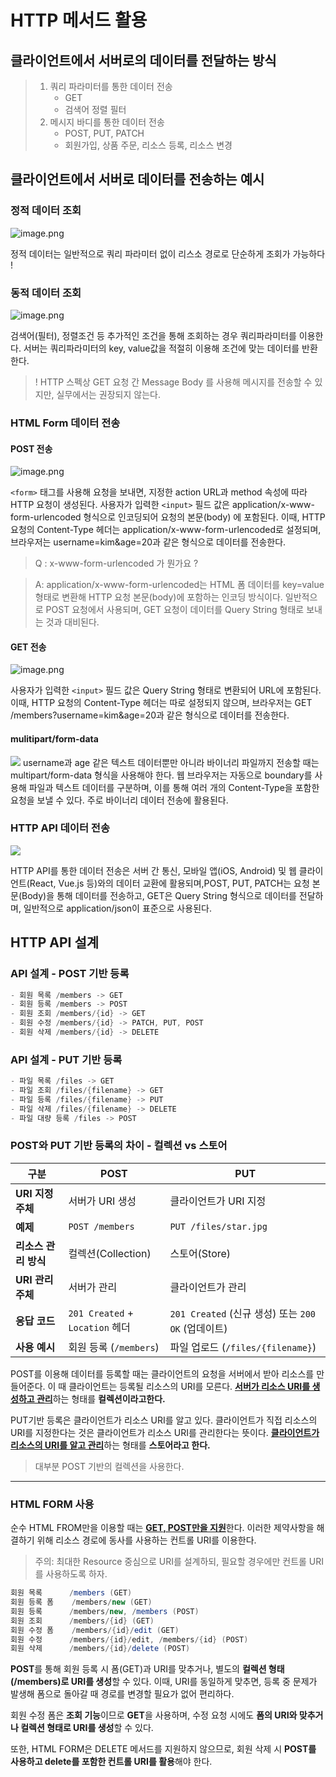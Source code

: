 # HTTP 메서드 활용

## 클라이언트에서 서버로의 데이터를 전달하는 방식

> 1. 쿼리 파라미터를 통한 데이터 전송
>     - GET
>     - 검색어 정렬 필터
> 2. 메시지 바디를 통한 데이터 전송
>     - POST, PUT, PATCH
>     - 회원가입, 상품 주문, 리소스 등록, 리소스 변경

## 클라이언트에서 서버로 데이터를 전송하는 예시
### 정적 데이터 조회
![image.png](img/23.png)

정적 데이터는 일반적으로 쿼리 파라미터 없이 리스소 경로로 단순하게 조회가 가능하다 !

### 동적 데이터 조회
![image.png](img/24.png)

검색어(필터), 정렬조건 등 추가적인 조건을 통해 조회하는 경우 쿼리파라미터를 이용한다.
서버는 쿼리파라미터의 key, value값을 적절히 이용해 조건에 맞는 데이터를 반환한다.

> ! HTTP 스펙상 GET 요청 간 Message Body 를 사용해 메시지를 전송할 수 있지만, 실무에서는 권장되지 않는다.


### HTML Form 데이터 전송
#### POST 전송
![image.png](img/25.png)

`<form>` 태그를 사용해 요청을 보내면, 지정한 action URL과 method 속성에 따라 HTTP 요청이 생성된다.
사용자가 입력한 `<input>` 필드 값은 application/x-www-form-urlencoded 형식으로 인코딩되어 요청의 본문(body) 에 포함된다.
이때, HTTP 요청의 Content-Type 헤더는 application/x-www-form-urlencoded로 설정되며, 브라우저는 username=kim&age=20과 같은 형식으로 데이터를 전송한다.

> Q : x-www-form-urlencoded 가 뭔가요 ?

> A:  application/x-www-form-urlencoded는 HTML 폼 데이터를 key=value 형태로 변환해 HTTP 요청 본문(body)에 포함하는 인코딩 방식이다.
일반적으로 POST 요청에서 사용되며, GET 요청이 데이터를 Query String 형태로 보내는 것과 대비된다.


#### GET 전송
![image.png](img/26.png)

사용자가 입력한 `<input>` 필드 값은 Query String 형태로 변환되어 URL에 포함된다.
이때, HTTP 요청의 Content-Type 헤더는 따로 설정되지 않으며, 브라우저는 GET /members?username=kim&age=20과 같은 형식으로 데이터를 전송한다.

#### mulitipart/form-data
![](https://velog.velcdn.com/images/sepang-pang/post/ab1bb1f1-185e-4fc9-ba52-b3654905fe15/image.png)
username과 age 같은 텍스트 데이터뿐만 아니라 바이너리 파일까지 전송할 때는 multipart/form-data 형식을 사용해야 한다.
웹 브라우저는 자동으로 boundary를 사용해 파일과 텍스트 데이터를 구분하며, 이를 통해 여러 개의 Content-Type을 포함한 요청을 보낼 수 있다.
주로 바이너리 데이터 전송에 활용된다.

### HTTP API 데이터 전송
![](https://velog.velcdn.com/images/sepang-pang/post/a46a7513-310b-4041-8517-d2c3b0c2964a/image.png)

HTTP API를 통한 데이터 전송은 서버 간 통신, 모바일 앱(iOS, Android) 및 웹 클라이언트(React, Vue.js 등)와의 데이터 교환에 활용되며,POST, PUT, PATCH는 요청 본문(Body)을 통해 데이터를 전송하고, GET은 Query String 형식으로 데이터를 전달하며, 일반적으로 application/json이 표준으로 사용된다.


## HTTP API 설계
### API 설계 - POST 기반 등록
```java
- 회원 목록 /members -> GET
- 회원 등록 /members -> POST
- 회원 조회 /members/{id} -> GET
- 회원 수정 /members/{id} -> PATCH, PUT, POST
- 회원 삭제 /members/{id} -> DELETE
```

### API 설계 - PUT 기반 등록
```java
- 파일 목록 /files -> GET
- 파일 조회 /files/{filename} -> GET
- 파일 등록 /files/{filename} -> PUT
- 파일 삭제 /files/{filename} -> DELETE
- 파일 대량 등록 /files -> POST
```

### POST와 PUT 기반 등록의 차이 - 컬렉션 vs 스토어
| 구분  | POST | PUT |
|------|------|------|
| **URI 지정 주체** | 서버가 URI 생성 | 클라이언트가 URI 지정 |
| **예제** | `POST /members` | `PUT /files/star.jpg` |
| **리소스 관리 방식** | 컬렉션(Collection) | 스토어(Store) |
| **URI 관리 주체** | 서버가 관리 | 클라이언트가 관리 |
| **응답 코드** | `201 Created` + `Location` 헤더 | `201 Created` (신규 생성) 또는 `200 OK` (업데이트) |
| **사용 예시** | 회원 등록 (`/members`) | 파일 업로드 (`/files/{filename}`) |

POST를 이용해 데이터를 등록할 때는 클라이언트의 요청을 서버에서 받아 리소스를 만들어준다. 이 때 클라이언트는 등록될 리소스의 URI를 모른다. <u>**서버가 리소스 URI를 생성하고 관리**</u>하는 형태를 **컬렉션이라고한다.**

PUT기반 등록은 클라이언트가 리소스 URI를 알고 있다. 클라이언트가 직접 리소스의 URI를 지정한다는 것은 클라이언트가 리소스 URI를 관리한다는 뜻이다. <u>**클라이언트가 리소스의 URI를 알고 관리**</u>하는 형태를 **스토어라고 한다.**

> 대부분 POST 기반의 컬렉션을 사용한다.

---

### HTML FORM 사용

순수 HTML FROM만을 이용할 때는 <u>**GET, POST만을 지원**</u>한다. 이러한 제약사항을 해결하기 위해 리소스 경로에 동사를 사용하는 컨트롤 URI를 이용한다.
>주의: 최대한 Resource 중심으로 URI를 설계하되, 필요할 경우에만 컨트롤 URI를 사용하도록 하자.

```java
회원 목록      /members (GET)
회원 등록 폼    /members/new (GET)
회원 등록      /members/new, /members (POST)
회원 조회      /members/{id} (GET)
회원 수정 폼    /members/{id}/edit (GET)
회원 수정      /members/{id}/edit, /members/{id} (POST)
회원 삭제      /members/{id}/delete (POST)
```

**POST**를 통해 회원 등록 시 폼(GET)과 URI를 맞추거나, 별도의 **컬렉션 형태(/members)로 URI를 생성**할 수 있다.
이때, URI를 동일하게 맞추면, 등록 중 문제가 발생해 폼으로 돌아갈 때 경로를 변경할 필요가 없어 편리하다.

회원 수정 폼은 **조회 기능**이므로 **GET**을 사용하며, 수정 요청 시에도 **폼의 URI와 맞추거나 컬렉션 형태로 URI를 생성**할 수 있다.

또한, HTML FORM은 DELETE 메서드를 지원하지 않으므로, 회원 삭제 시 **POST를 사용하고 delete를 포함한 컨트롤 URI를 활용**해야 한다.
